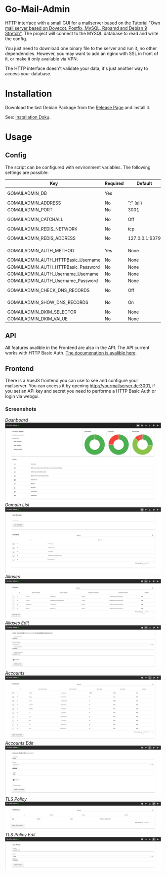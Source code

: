 # Go-Mail-Admin
HTTP interface with a small GUI for a mailserver based on the [Tutorial "Own mail server based on Dovecot, Postfix, MySQL, Rspamd and Debian 9 Stretch"](https://thomas-leister.de/en/mailserver-debian-stretch/).
The project will connect to the MYSQL database to read and write the config. 

You just need to download one binary file to the server and run it, no other dependencies. However, you may want to add an nginx with SSL in front of it, or make it only available via VPN.

The HTTP interface doesn't validate your data, it's just another way to access your database.
# Installation

Download the last Debian Package from the [Release Page](https://github.com/kekskurse/go-mail-admin/releases) and install it.

See:  [Installation Doku](https://github.com/kekskurse/go-mail-admin/blob/master/docs/install.md).

# Usage
## Config
The script can be configured with environment variables. The following settings are possible:

| Key | Required | Default | Notice |
| --- | ---      | --- |   --- |
| GOMAILADMIN_DB | Yes | | Database connection string like 'username:password@tcp(127.0.0.1:3306)/database' |
| GOMAILADMIN_ADDRESS | No | ":" (all) | IP address to bind to |
| GOMAILADMIN_PORT | No | 3001 | Port at which is bound (default: 3001) |
| GOMAILADMIN_CATCHALL | No | Off | If set to "On" the catchall feature will be enabled, its necessary that source_username in alias can be NULL |
| GOMAILADMIN_REDIS_NETWORK | No | tcp | Network how to connect to redis, "tcp" or "unix" |
| GOMAILADMIN_REDIS_ADDRESS | No | 127.0.0.1:6379 | Redis address to connect, if REDIS_NETWORK is tcp an ip/hostname and port for unix /path/to/socket |
| GOMAILADMIN_AUTH_METHOD | Yes | None | How to authorisate, possible `None`, `Username`, `HTTPBasicAuth` [more info](https://github.com/kekskurse/go-mail-admin/blob/master/docs/auth.md) |
| GOMAILADMIN_AUTH_HTTPBasic_Username | No | None | If HTTPBasicAuth is enabled, the username |
| GOMAILADMIN_AUTH_HTTPBasic_Password | No | None | If HTTPBasicAuth is enabled, the password |
| GOMAILADMIN_AUTH_Username_Username | No | None | If Username auth is enabled, the username |
| GOMAILADMIN_AUTH_Username_Password | No | None | If Username auth is enabled, the password |
| GOMAILADMIN_CHECK_DNS_RECORDS | No | Off | If set to "On" it will check MX/SPF/DMARC Records which each call of the Domainlist, this is slow! |
| GOMAILADMIN_SHOW_DNS_RECORDS | No | On | If set to "Off" the Domain Records MX/SPF/DMARC will not shown in the gui |
| GOMAILADMIN_DKIM_SELECTOR | No | None | Selector to check DKIM record |
| GOMAILADMIN_DKIM_VALUE | No | None | Value of the DKIM record |

## API

All features avalible in the Frontend are also in the API. The API current works with HTTP Basic Auth. [The documenation is avalible here](https://mrin9.github.io/OpenAPI-Viewer/#/load/https%3A%2F%2Fraw.githubusercontent.com%2Fkekskurse%2Fgo-mail-admin%2Fmaster%2Fdocs%2Fopenapi.json).


## Frontend
There is a VueJS frontend you can use to see and configure your mailserver. You can access it by opening http://yourmailserver.de:3001, if you set an API key and secret you need to performe a HTTP Basic Auth or login via webgui.

### Screenshots
*Dashboard*
![Dashboard](statik/dashboard.png)
*Domain List*
![Domainlist](statik/domains.png)
*Aliases*
![Domainlist](statik/aliases.png)
*Aliases Edit*
![Domainlist](statik/aliases-edit.png)
*Accounts*
![Domainlist](statik/accounts.png)
*Accounts Edit*
![Domainlist](statik/account-edit.png)
*TLS Policy*
![Domainlist](statik/tlspolicy.png)
*TLS Policy Edit*
![Domainlist](statik/tlspolicy-edit.png)
